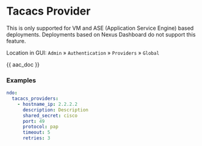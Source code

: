 # Tacacs Provider

This is only supported for VM and ASE (Application Service Engine) based deployments. Deployments based on Nexus Dashboard do not support this feature.

Location in GUI:
`Admin` » `Authentication` » `Providers` » `Global`

{{ aac_doc }}

### Examples

```yaml
ndo:
  tacacs_providers:
    - hostname_ip: 2.2.2.2
      description: Description
      shared_secret: cisco
      port: 49
      protocol: pap
      timeout: 5
      retries: 3
```

